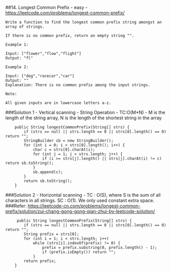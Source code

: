 ##14. Longest Common Prefix - easy - https://leetcode.com/problems/longest-common-prefix/
```
Write a function to find the longest common prefix string amongst an array of strings.

If there is no common prefix, return an empty string "".

Example 1:

Input: ["flower","flow","flight"]
Output: "fl"

Example 2:

Input: ["dog","racecar","car"]
Output: ""
Explanation: There is no common prefix among the input strings.

Note:

All given inputs are in lowercase letters a-z.
```
###Solution 1 - Vertical scanning - String Operation - TC:O(M*N) - M is the length of the string array, N is the length of the shortest string in the array 
```
    public String longestCommonPrefix(String[] strs) {
        if (strs == null || strs.length == 0 || strs[0].length() == 0) return "";
        StringBuilder sb = new StringBuilder();
        for (int i = 0; i < strs[0].length(); i++) {
            char c = strs[0].charAt(i);
            for (int j = 1; j < strs.length; j++) {
                if (i >= strs[j].length() || strs[j].charAt(i) != c) return sb.toString();
            }
            sb.append(c);
        }
        return sb.toString();
    }
```
###Solution 2 - Horizontal scanning - TC : O(S), where S is the sum of all characters in all strings. SC : O(1). We only used constant extra space.
###Refer: https://leetcode-cn.com/problems/longest-common-prefix/solution/zui-chang-gong-gong-qian-zhui-by-leetcode-solution/
```
     public String longestCommonPrefix(String[] strs) {
        if (strs == null || strs.length == 0 || strs[0].length() == 0) return "";
        String prefix = strs[0];
        for (int i = 1; i < strs.length; i++)
            while (strs[i].indexOf(prefix) != 0) {
                prefix = prefix.substring(0, prefix.length() - 1);
                if (prefix.isEmpty()) return "";
            }        
        return prefix;
    }
``` 